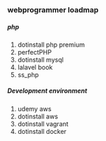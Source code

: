 ### webprogrammer loadmap
##### php
1. dotinstall php premium
1. perfectPHP
1. dotinstall mysql
1. lalavel book
1. ss_php

##### Development environment
1. udemy aws
1. dotinstall aws
1. dotinstall vagrant
1. dotinstall docker
